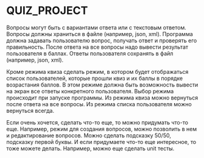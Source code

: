 # QUIZ_PROJECT
Вопросы могут быть с вариантами ответа или с текстовым ответом. 
Вопросы должны храниться в файле (например, json, xml).
Программа должна задавать пользователю вопрос, получать ответ и проверять его правильность. После ответа на все вопросы надо вывести результат пользователя в баллах.
Ответы пользователя сохранять в файл (например, json, xml).

Кроме режима квиза сделать режим, в котором будет отображаться список пользователей, которые прошли квиз и их баллы в порядке возрастания баллов. В этом режиме должна быть возможность вывести на экран все ответы конкретного пользователя. 
Выбор режима происходит при запуске программы. Из режима квиза можно вернуться после ответа на все вопросы. Из режима списка пользователя можно вернуться всегда.

Если очень хочется, сделать что-то еще, то можно придумать что-то еще. Например, режим для создания вопросов, можно позволить в нем и редактирование вопросов. Можно сделать подсказку 50/50, подсказку первой буквы. И если придумаете что-то еще интересное, то тоже можете делать. Например, можно еще сделать unit тесты.
